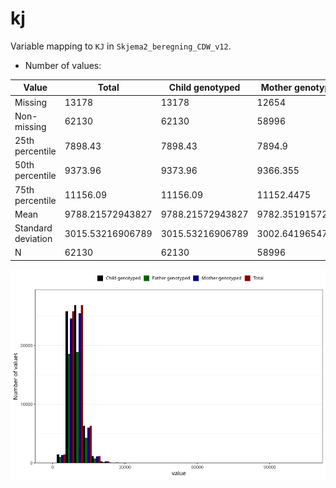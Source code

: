 # kj
Variable mapping to `KJ` in `Skjema2_beregning_CDW_v12`.
- Number of values:

| Value | Total | Child genotyped | Mother genotyped | Father genotyped |
| ----- | ----- | --------------- | ---------------- | ---------------- |
| Missing | 13178 | 13178 | 12654 | 6217 |
| Non-missing | 62130 | 62130 | 58996 | 43867 |
| 25th percentile | 7898.43 | 7898.43 | 7894.9 | 7865 |
| 50th percentile | 9373.96 | 9373.96 | 9366.355 | 9319.04 |
| 75th percentile | 11156.09 | 11156.09 | 11152.4475 | 11078.235 |
| Mean | 9788.21572943827 | 9788.21572943827 | 9782.3519157231 | 9710.34889894454 |
| Standard deviation | 3015.53216906789 | 3015.53216906789 | 3002.64196547437 | 2924.99339632493 |
| N | 62130 | 62130 | 58996 | 43867 |



![](kj_n.png)



